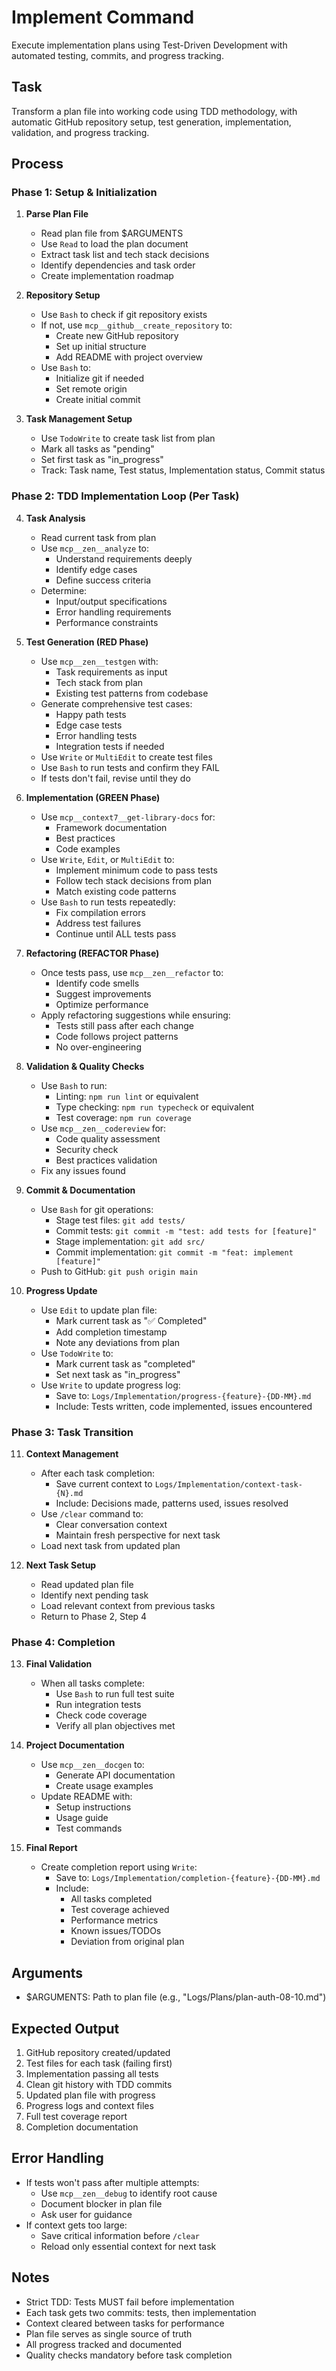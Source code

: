 # Implement Command

Execute implementation plans using Test-Driven Development with automated testing, commits, and progress tracking.

## Task
Transform a plan file into working code using TDD methodology, with automatic GitHub repository setup, test generation, implementation, validation, and progress tracking.

## Process

### Phase 1: Setup & Initialization
1. **Parse Plan File**
   - Read plan file from $ARGUMENTS
   - Use `Read` to load the plan document
   - Extract task list and tech stack decisions
   - Identify dependencies and task order
   - Create implementation roadmap

2. **Repository Setup**
   - Use `Bash` to check if git repository exists
   - If not, use `mcp__github__create_repository` to:
     - Create new GitHub repository
     - Set up initial structure
     - Add README with project overview
   - Use `Bash` to:
     - Initialize git if needed
     - Set remote origin
     - Create initial commit

3. **Task Management Setup**
   - Use `TodoWrite` to create task list from plan
   - Mark all tasks as "pending"
   - Set first task as "in_progress"
   - Track: Task name, Test status, Implementation status, Commit status

### Phase 2: TDD Implementation Loop (Per Task)

4. **Task Analysis**
   - Read current task from plan
   - Use `mcp__zen__analyze` to:
     - Understand requirements deeply
     - Identify edge cases
     - Define success criteria
   - Determine:
     - Input/output specifications
     - Error handling requirements
     - Performance constraints

5. **Test Generation (RED Phase)**
   - Use `mcp__zen__testgen` with:
     - Task requirements as input
     - Tech stack from plan
     - Existing test patterns from codebase
   - Generate comprehensive test cases:
     - Happy path tests
     - Edge case tests
     - Error handling tests
     - Integration tests if needed
   - Use `Write` or `MultiEdit` to create test files
   - Use `Bash` to run tests and confirm they FAIL
   - If tests don't fail, revise until they do

6. **Implementation (GREEN Phase)**
   - Use `mcp__context7__get-library-docs` for:
     - Framework documentation
     - Best practices
     - Code examples
   - Use `Write`, `Edit`, or `MultiEdit` to:
     - Implement minimum code to pass tests
     - Follow tech stack decisions from plan
     - Match existing code patterns
   - Use `Bash` to run tests repeatedly:
     - Fix compilation errors
     - Address test failures
     - Continue until ALL tests pass

7. **Refactoring (REFACTOR Phase)**
   - Once tests pass, use `mcp__zen__refactor` to:
     - Identify code smells
     - Suggest improvements
     - Optimize performance
   - Apply refactoring suggestions while ensuring:
     - Tests still pass after each change
     - Code follows project patterns
     - No over-engineering

8. **Validation & Quality Checks**
   - Use `Bash` to run:
     - Linting: `npm run lint` or equivalent
     - Type checking: `npm run typecheck` or equivalent
     - Test coverage: `npm run coverage`
   - Use `mcp__zen__codereview` for:
     - Code quality assessment
     - Security check
     - Best practices validation
   - Fix any issues found

9. **Commit & Documentation**
   - Use `Bash` for git operations:
     - Stage test files: `git add tests/`
     - Commit tests: `git commit -m "test: add tests for [feature]"`
     - Stage implementation: `git add src/`
     - Commit implementation: `git commit -m "feat: implement [feature]"`
   - Push to GitHub: `git push origin main`

10. **Progress Update**
    - Use `Edit` to update plan file:
      - Mark current task as "✅ Completed"
      - Add completion timestamp
      - Note any deviations from plan
    - Use `TodoWrite` to:
      - Mark current task as "completed"
      - Set next task as "in_progress"
    - Use `Write` to update progress log:
      - Save to: `Logs/Implementation/progress-{feature}-{DD-MM}.md`
      - Include: Tests written, code implemented, issues encountered

### Phase 3: Task Transition

11. **Context Management**
    - After each task completion:
      - Save current context to `Logs/Implementation/context-task-{N}.md`
      - Include: Decisions made, patterns used, issues resolved
    - Use `/clear` command to:
      - Clear conversation context
      - Maintain fresh perspective for next task
    - Load next task from updated plan

12. **Next Task Setup**
    - Read updated plan file
    - Identify next pending task
    - Load relevant context from previous tasks
    - Return to Phase 2, Step 4

### Phase 4: Completion

13. **Final Validation**
    - When all tasks complete:
      - Use `Bash` to run full test suite
      - Run integration tests
      - Check code coverage
      - Verify all plan objectives met

14. **Project Documentation**
    - Use `mcp__zen__docgen` to:
      - Generate API documentation
      - Create usage examples
    - Update README with:
      - Setup instructions
      - Usage guide
      - Test commands

15. **Final Report**
    - Create completion report using `Write`:
      - Save to: `Logs/Implementation/completion-{feature}-{DD-MM}.md`
      - Include:
        - All tasks completed
        - Test coverage achieved
        - Performance metrics
        - Known issues/TODOs
        - Deviation from original plan

## Arguments
- $ARGUMENTS: Path to plan file (e.g., "Logs/Plans/plan-auth-08-10.md")

## Expected Output
1. GitHub repository created/updated
2. Test files for each task (failing first)
3. Implementation passing all tests
4. Clean git history with TDD commits
5. Updated plan file with progress
6. Progress logs and context files
7. Full test coverage report
8. Completion documentation

## Error Handling
- If tests won't pass after multiple attempts:
  - Use `mcp__zen__debug` to identify root cause
  - Document blocker in plan file
  - Ask user for guidance
- If context gets too large:
  - Save critical information before `/clear`
  - Reload only essential context for next task

## Notes
- Strict TDD: Tests MUST fail before implementation
- Each task gets two commits: tests, then implementation
- Context cleared between tasks for performance
- Plan file serves as single source of truth
- All progress tracked and documented
- Quality checks mandatory before task completion
